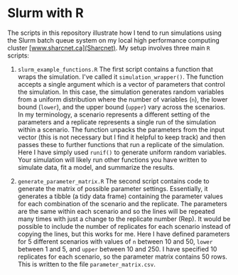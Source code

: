 # Slurm with R

The scripts in this repository illustrate how I tend to run simulations using the Slurm batch queue system on my local high performance computing cluster [www.sharcnet.ca](Sharcnet). My setup involves three main `R` scripts:

1) `slurm_example_functions.R`
  The first script contains a function that wraps the simulation. I've called it `simulation_wrapper()`. The function accepts a single argument which is a vector of parameters that control the simulation. In this case, the simulation generates random variables from a uniform distribution where the number of variables (`n`), the lower bound (`lower`), and the upper bound (`upper`) vary across the scenarios. In my terminology, a scenario represents a different setting of the parameters and a replicate represents a single run of the simulation within a scenario. The function unpacks the parameters from the input vector (this is not necessary but I find it helpful to keep track) and then passes these to further functions that run a replicate of the simulation. Here I have simply used `runif()` to generate uniform random variables. Your simulation will likely run other functions you have written to simulate data, fit a model, and summarize the results. 
  
2) `generate_parameter_matrix.R`
  The second script contains code to generate the matrix of possible parameter settings. Essentially, it generates a tibble (a tidy data frame) containing the parameter values for each combination of the scenario and the replicate. The parameters are the same within each scenario and so the lines will be repeated many times with just a change to the replicate number (Rep). It would be possible to include the number of replicates for each scenario instead of copying the lines, but this works for me. Here I have defined parameters for 5 different scenarios with values of `n` between 10 and 50, `lower` between 1 and 5, and `upper` between 10 and 250. I have specified 10 replicates for each scenario, so the parameter matrix contains 50 rows. This is written to the file `parameter_matrix.csv`.
  
  
